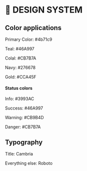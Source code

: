 


# 🎨 DESIGN SYSTEM
## Color applications

Primary Color: #4b71c9

Teal: #46A997

Colal: #CB7B7A

Navy: #276678

Gold: #CCA45F

#### Status colors

Info: #3993AC

Success: #46A997

Warning: #CB9B4D

Danger: #CB7B7A


## Typography

Title: Cambria

Everything else: Roboto
